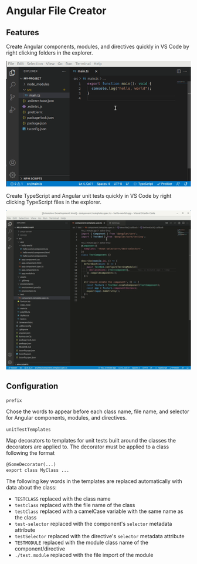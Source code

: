 # Angular File Creator

## Features

Create Angular components, modules, and directives quickly in VS Code by right clicking folders in the explorer.

![create component demo](https://github.com/jaketyler781/vscode-angular-file-creator/blob/master/images/create-component-demo.gif)

Create TypeScript and Angular unit tests quickly in VS Code by right clicking TypeScript files in the explorer.

![create unit test demo](https://github.com/jaketyler781/vscode-angular-file-creator/blob/master/images/create-unit-test-demo.gif)

## Configuration

`prefix`

Chose the words to appear before each class name, file name, and selector for Angular components, modules, and
directives.

`unitTestTemplates`

Map decorators to templates for unit tests built around the classes the decorators are applied to. The decorator
must be applied to a class following the format

```
@SomeDecorator(...)
export class MyClass ...
```

The following key words in the templates are replaced automatically with data about the class:

-   `TESTCLASS` replaced with the class name
-   `testclass` replaced with the file name of the class
-   `testClass` replaced with a camelCase variable with the same name as the class
-   `test-selector` replaced with the component's `selector` metadata attribute
-   `testSelector` replaced with the directive's `selector` metadata attribute
-   `TESTMODULE` replaced with the module class name of the component/directive
-   `./test.module` replaced with the file import of the module
